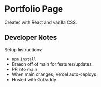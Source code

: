 # Portfolio Page

Created with React and vanilla CSS.

## Developer Notes

Setup Instructions:

- `npm install`
- Branch off of main for features/updates
- PR into main
- When main changes, Vercel auto-deploys
- Hosted with GoDaddy
